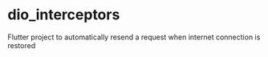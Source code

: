 # dio_interceptors
 Flutter project to automatically resend a request when internet connection is restored
